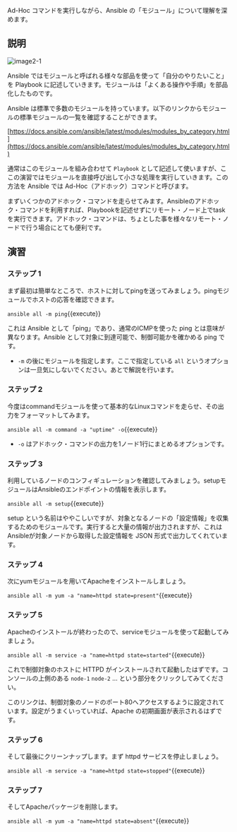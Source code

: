 Ad-Hoc コマンドを実行しながら、Ansible の「モジュール」について理解を深めます。

## 説明

![image2-1](https://raw.githubusercontent.com/irixjp/katacoda-scenarios/master/ansible-101/images/image2-1.png "image2-1")

Ansible ではモジュールと呼ばれる様々な部品を使って「自分のやりたいこと」を Playbook に記述していきます。モジュールは「よくある操作や手順」を部品化したものです。

Ansible は標準で多数のモジュールを持っています。以下のリンクからモジュールの標準モジュールの一覧を確認することができます。

[https://docs.ansible.com/ansible/latest/modules/modules_by_category.html](https://docs.ansible.com/ansible/latest/modules/modules_by_category.html)

通常はこのモジュールを組み合わせて `Playbook` として記述して使いますが、ここの演習ではモジュールを直接呼び出して小さな処理を実行していきます。この方法を Ansible では Ad-Hoc（アドホック）コマンドと呼びます。

まずいくつかのアドホック・コマンドを走らせてみます。Ansibleのアドホック・コマンドを利用すれば、Playbookを記述せずにリモート・ノード上でtaskを実行できます。アドホック・コマンドは、ちょとした事を様々なリモート・ノードで行う場合にとても便利です。

## 演習

### ステップ 1

まず最初は簡単なところで、ホストに対してpingを送ってみましょう。pingモジュールでホストの応答を確認できます。

`ansible all -m ping`{{execute}}

これは Ansible として「ping」であり、通常のICMPを使った ping とは意味が異なります。Ansible として対象に到達可能で、制御可能かを確かめる ping です。

- `-m` の後にモジュールを指定します。ここで指定している `all` というオプションは一旦気にしないでください。あとで解説を行います。

### ステップ 2

今度はcommandモジュールを使って基本的なLinuxコマンドを走らせ、その出力をフォーマットしてみます。

`ansible all -m command -a "uptime" -o`{{execute}}

- `-o` はアドホック・コマンドの出力を1ノード1行にまとめるオプションです。

### ステップ 3

利用しているノードのコンフィギュレーションを確認してみましょう。setupモジュールはAnsibleのエンドポイントの情報を表示します。

`ansible all -m setup`{{execute}}

setup という名前はややこしいですが、対象となるノードの「設定情報」を収集するためのモジュールです。実行すると大量の情報が出力されますが、これはAnsibleが対象ノードから取得した設定情報を JSON 形式で出力してくれています。


### ステップ 4

次にyumモジュールを用いてApacheをインストールしましょう。

`ansible all -m yum -a "name=httpd state=present"`{{execute}}

### ステップ 5

Apacheのインストールが終わったので、serviceモジュールを使って起動してみましょう。

`ansible all -m service -a "name=httpd state=started"`{{execute}}

これで制御対象のホストに HTTPD がインストールされて起動したはずです。コンソールの上側のある `node-1` `node-2` ... という部分をクリックしてみてください。

このリンクは、制御対象のノードのポート80へアクセスするように設定されています。設定がうまくいっていれば、Apache の初期画面が表示されるはずです。


### ステップ 6

そして最後にクリーンナップします。まず httpd サービスを停止しましょう。

`ansible all -m service -a "name=httpd state=stopped"`{{execute}}


### ステップ 7

そしてApacheパッケージを削除します。

`ansible all -m yum -a "name=httpd state=absent"`{{execute}}

